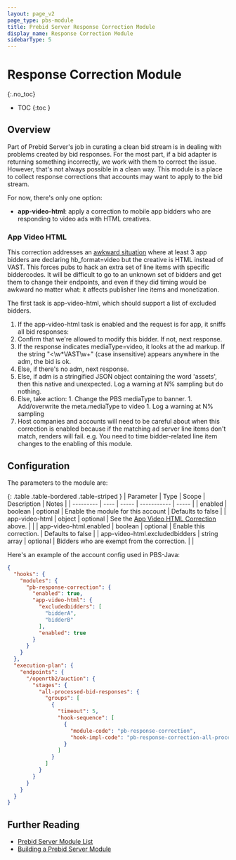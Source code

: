 ```yaml
---
layout: page_v2
page_type: pbs-module
title: Prebid Server Response Correction Module
display_name: Response Correction Module
sidebarType: 5
---
```


# Response Correction Module
{:.no_toc}

- TOC
{:toc }

## Overview

Part of Prebid Server's job in curating a clean bid stream is in dealing with problems created by bid responses.
For the most part, if a bid adapter is returning something incorrectly, we work with them to correct the issue.
However, that's not always possible in a clean way. This module is a place to collect response corrections that
accounts may want to apply to the bid stream.

For now, there's only one option:

- **app-video-html**: apply a correction to mobile app bidders who are responding to video ads with HTML creatives.

### App Video HTML

This correction addresses an [awkward situation](https://github.com/prebid/prebid-mobile-ios/issues/979) where at least 3 app bidders are declaring hb_format=video but the creative is HTML instead of VAST. This forces pubs to hack an extra set of line items with specific biddercodes. It will be difficult to go to an unknown set of bidders and get them to change their endpoints, and even if they did timing would be awkward no matter what: it affects publisher line items and monetization.

The first task is app-video-html, which should support a list of excluded bidders.

1. If the app-video-html task is enabled and the request is for app, it sniffs all bid responses:
  1. Confirm that we're allowed to modify this bidder. If not, next response.
  1. If the response indicates mediaType=video, it looks at the ad markup. If the string "<\w*VAST\w+" (case insensitive) appears anywhere in the adm, the bid is ok.
  1. Else, if there's no adm, next response.
  1. Else, if adm is a stringified JSON object containing the word 'assets', then this native and unexpected. Log a warning at N% sampling but do nothing.
  1. Else, take action:
    1. Change the PBS mediaType to banner.
    1. Add/overwrite the meta.mediaType to video
    1. Log a warning at N% sampling
1. Host companies and accounts will need to be careful about when this correction is enabled because if the matching ad server line items don't match, renders will fail. e.g. You need to time bidder-related line item changes to the enabling of this module.

## Configuration

The parameters to the module are:

{: .table .table-bordered .table-striped }
| Parameter | Type | Scope | Description | Notes |
| --------- | ---- | ----- | ----------- | ----- |
| enabled | boolean | optional | Enable the module for this account | Defaults to false |
| app-video-html | object | optional | See the [App Video HTML Correction](#App-Video-HTML) above. | |
| app-video-html.enabled | boolean | optional | Enable this correction. | Defaults to false |
| app-video-html.excludedbidders | string array | optional | Bidders who are exempt from the correction. | |

Here's an example of the account config used in PBS-Java:

```json
{
  "hooks": {
    "modules": {
      "pb-response-correction": {
        "enabled": true,
        "app-video-html": {
          "excludedbidders": [
            "bidderA",
            "bidderB"
          ],
          "enabled": true
        }
      }
    }
  },
  "execution-plan": {
    "endpoints": {
      "/openrtb2/auction": {
        "stages": {
          "all-processed-bid-responses": {
            "groups": [
              {
                "timeout": 5,
                "hook-sequence": [
                  {
                    "module-code": "pb-response-correction",
                    "hook-impl-code": "pb-response-correction-all-processed-bid-responses"
                  }
                ]
              }
            ]
          }
        }
      }
    }
  }
}
```

## Further Reading

- [Prebid Server Module List](/prebid-server/pbs-modules/index.html)
- [Building a Prebid Server Module](/prebid-server/developers/add-a-module.html)
